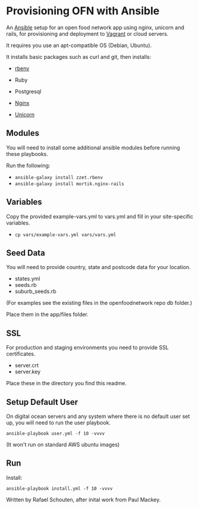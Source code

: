 Provisioning OFN with Ansible
===========================================

An [Ansible] setup for an open food network app using nginx, unicorn and rails, 
for provisioning and deployment to [Vagrant] or cloud servers.

It requires you use an apt-compatible OS (Debian, Ubuntu).

It installs basic packages such as curl and git, then installs:

* [rbenv]
* Ruby
* Postgresql
* [Nginx]
* [Unicorn]

  [Ansible]: http://ansible.cc
  [Vagrant]: http://www.vagrantup.com
  [rbenv]: https://github.com/sstephenson/rbenv
  [Nginx]: http://nginx.org/h
  [Unicorn]: http://unicorn.bogomips.org/

Modules
-------

You will need to install some additional ansible modules before running these playbooks. 

Run the following:

* `ansible-galaxy install zzet.rbenv`
* `ansible-galaxy install mortik.nginx-rails`

Variables
---------

Copy the provided example-vars.yml to vars.yml and fill in your site-specific variables.

* `cp vars/example-vars.yml vars/vars.yml`

Seed Data
---------

You will need to provide country, state and postcode data for your location.

* states.yml
* seeds.rb
* suburb_seeds.rb

(For examples see the existing files in the openfoodnetwork repo db folder.)

Place them in the app/files folder.

SSL
---

For production and staging environments you need to provide SSL certificates.

* server.crt 
* server.key 

Place these in the directory you find this readme.

Setup Default User
------------------

On digital ocean servers and any system where there is no default user set up, you will need to run the user playbook.

`ansible-playbook user.yml -f 10 -vvvv`

(It won't run on standard AWS ubuntu images)

Run
---

Install:

`ansible-playbook install.yml -f 10 -vvvv`


Written by Rafael Schouten, after inital work from Paul Mackey.
